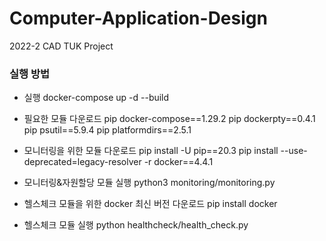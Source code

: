 # Computer-Application-Design
2022-2 CAD TUK Project


### 실행 방법

*  실행
docker-compose up -d --build

* 필요한 모듈 다운로드
pip docker-compose==1.29.2
pip dockerpty==0.4.1
pip psutil==5.9.4
pip platformdirs==2.5.1

* 모니터링을 위한 모듈 다운로드
pip install -U pip==20.3
pip install --use-deprecated=legacy-resolver -r docker==4.4.1

* 모니터링&자원할당 모듈 실행
python3 monitoring/monitoring.py

* 헬스체크 모듈을 위한 docker 최신 버전 다운로드
pip install docker

* 헬스체크 모듈 실행
python healthcheck/health_check.py

